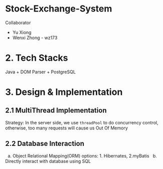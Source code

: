 # Stock-Exchange-System

Collaborator
* Yu Xiong
* Wenxi Zhong - wz173

# 2. Tech Stacks
Java + DOM Parser + PostgreSQL


# 3. Design & Implementation

## 2.1 MultiThread Implementation

Strategy: In the server side, we use `threadPool` to do concurrency control, otherwise, too many requests will cause us Out Of Memory


## 2.2 Database Interaction
&nbsp;  a. Object Relational Mapping(ORM) options: 1. Hibernates, 2.myBatis 
&nbsp;  b. Directly interact with database using SQL 
